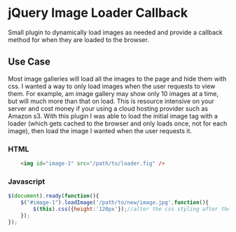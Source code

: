 # jQuery Image Loader Callback

Small plugin to dynamically load images as needed and provide a callback method for when they are loaded to the browser. 

## Use Case

Most image galleries will load all the images to the page and hide them with css.  I wanted a way to only load images when the user
requests to view them.  For example, am image gallery may show only 10 images at a time, but will much more than that on load. This is resource
intensive on your server and cost money if your using a cloud hosting provider such as Amazon s3. With this plugin I was able to load the initial image
tag with a loader (which gets cached to the browser and only loads once, not for each image), then load the image I wanted when the user requests it.

### HTML
```html
	<img id="image-1" src="/path/to/loader.fig" />
````

### Javascript
```javascript
$(document).ready(function(){
	$("#image-1").loadImage('/path/to/new/image.jpg',function(){
		$(this).css({height:'120px'});//alter the css styling after the image has loaded
	});
});
```
	
	
